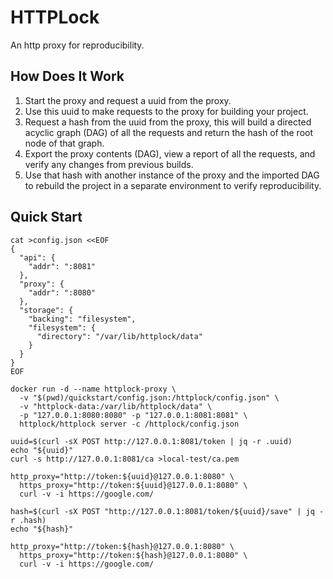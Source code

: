 # HTTPLock

An http proxy for reproducibility.

## How Does It Work

1. Start the proxy and request a uuid from the proxy.
1. Use this uuid to make requests to the proxy for building your project.
1. Request a hash from the uuid from the proxy, this will build a directed acyclic graph (DAG) of all the requests and return the hash of the root node of that graph.
1. Export the proxy contents (DAG), view a report of all the requests, and verify any changes from previous builds.
1. Use that hash with another instance of the proxy and the imported DAG to rebuild the project in a separate environment to verify reproducibility.

## Quick Start

```shell
cat >config.json <<EOF
{
  "api": {
    "addr": ":8081"
  },
  "proxy": {
    "addr": ":8080"
  },
  "storage": {
    "backing": "filesystem",
    "filesystem": {
      "directory": "/var/lib/httplock/data"
    }
  }
}
EOF

docker run -d --name httplock-proxy \
  -v "$(pwd)/quickstart/config.json:/httplock/config.json" \
  -v "httplock-data:/var/lib/httplock/data" \
  -p "127.0.0.1:8080:8080" -p "127.0.0.1:8081:8081" \
  httplock/httplock server -c /httplock/config.json

uuid=$(curl -sX POST http://127.0.0.1:8081/token | jq -r .uuid)
echo "${uuid}"
curl -s http://127.0.0.1:8081/ca >local-test/ca.pem

http_proxy="http://token:${uuid}@127.0.0.1:8080" \
  https_proxy="http://token:${uuid}@127.0.0.1:8080" \
  curl -v -i https://google.com/

hash=$(curl -sX POST "http://127.0.0.1:8081/token/${uuid}/save" | jq -r .hash)
echo "${hash}"

http_proxy="http://token:${hash}@127.0.0.1:8080" \
  https_proxy="http://token:${hash}@127.0.0.1:8080" \
  curl -v -i https://google.com/
```
